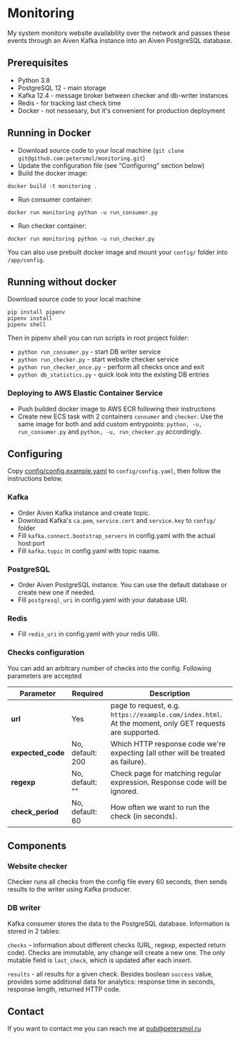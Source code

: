 # Monitoring

My system monitors website availability over the network and passes these events through an Aiven Kafka instance into an Aiven PostgreSQL database.

## Prerequisites

* Python 3.8
* PostgreSQL 12 - main storage
* Kafka 12.4 - message broker between checker and db-writer instances
* Redis - for tracking last check time
* Docker - not nessesary, but it's convenient for production deployment

## Running in Docker

* Download source code to your local machine (`git clone git@github.com:petersmol/monitoring.git`)
* Update the configuration file (see "Configuring" section below)
* Build the docker image:
```
docker build -t monitoring .
```
* Run consumer container:
```
docker run monitoring python -u run_consumer.py
```
* Run checker container:
```
docker run monitoring python -u run_checker.py
```

You can also use prebuilt docker image and mount your `config/` folder into `/app/config`.

## Running without docker

Download source code to your local machine
```
pip install pipenv
pipenv install
pipenv shell
```

Then in pipenv shell you can run scripts in root project folder:
* `python run_consumer.py` - start DB writer service
* `python run_checker.py` - start website checker service
* `python run_checker_once.py` - perform all checks once and exit
* `python db_statistics.py` - quick look into the existing DB entries


### Deploying to AWS Elastic Container Service
* Push builded docker image to AWS ECR following their instructions
* Create new ECS task with 2 containers `consumer` and `checker`. Use the same image for both and add custom entrypoints: `python, -u, run_consumer.py` and `python, -u, run_checker.py` accordingly.

## Configuring

Copy [config/config.example.yaml](config/config.example.yaml) to `config/config.yaml`, then follow the instructions below.

### Kafka
* Order Aiven Kafka instance and create topic.
* Download Kafka's `ca.pem`, `service.cert` and `service.key` to `config/` folder
* Fill `kafka.connect.bootstrap_servers` in config.yaml with the actual host:port
* Fill `kafka.topic` in config.yaml with topic naame.

### PostgreSQL
* Order Aiven PostgreSQL instance. You can use the default database or create new one if needed.
* Fill `postgresql_uri` in config.yaml with your database URI.

### Redis
* Fill `redis_uri` in config.yaml with your redis URI.
### Checks configuration

You can add an arbitrary number of checks into the config. Following parameters are accepted

| Parameter | Required | Description |
| --- | --- | --- |
| **url** | Yes |  page to request, e.g. `https://example.com/index.html`. At the moment, only GET requests are supported. |
| **expected_code** | No, default: 200 | Which HTTP response code we're expecting (all other will be treated as failure). |
| **regexp** | No, default: "" | Check page for matching regular expression. Response code will be ignored. |
| **check_period** | No, default: 60 | How often we want to run the check (in seconds). |



## Components

### Website checker

Checker runs all checks from the config file every 60 seconds, then sends results to the writer using Kafka producer.

### DB writer

Kafka consumer stores the data to the PostgreSQL database. Information is stored in 2 tables:

`checks` – information about different checks (URL, regexp, expected return code). Checks are immutable, any change will create a new one. The only mutable field is `last_check`, which is updated after each insert.

`results` - all results for a given check. Besides boolean `success` value, provides some additional data for analytics: response time in seconds, response length, returned HTTP code.

## Contact

If you want to contact me you can reach me at <pub@petersmol.ru>